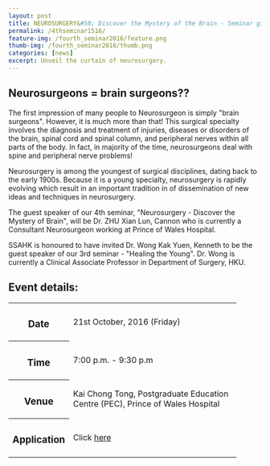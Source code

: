 ```yaml
---
layout: post
title: NEUROSURGERY&#58; Discover the Mystery of the Brain - Seminar given by Dr. Zhu Xian Lun
permalink: /4thseminar1516/
feature-img: /fourth_seminar2016/feature.png
thumb-img: /fourth_seminar2016/thumb.png
categories: [news]
excerpt: Unveil the curtain of neurosurgery.
---
```


<h2>Neurosurgeons = brain surgeons??</h2>
<p>The first impression of many people to Neurosurgeon is simply "brain surgeons". However, it is much more than that! This surgical specialty involves the diagnosis and treatment of injuries, diseases or disorders of the brain, spinal cord and spinal column, and peripheral nerves within all parts of the body. In fact, in majority of the time, neurosurgeons deal with spine and peripheral nerve problems!</p>

<p>Neurosurgery is among the youngest of surgical disciplines, dating back to the early 1900s. Because it is a young specialty, neurosurgery is rapidly evolving which result in an important tradition in of dissemination of new ideas and techniques in neurosurgery.</p>

<p>The guest speaker of our 4th seminar, "Neurosurgery - Discover the Mystery of Brain", will be Dr. ZHU Xian Lun, Cannon who is currently a Consultant Neurosurgeon working at Prince of Wales Hospital.</p>

<p>SSAHK is honoured to have invited Dr. Wong Kak Yuen, Kenneth to be the guest speaker of our 3rd seminar - "Healing the Young". Dr. Wong is currently a Clinical Associate Professor in Department of Surgery, HKU.</p>

<h2>Event details:</h2>
<table style="width:90%">
  <tr>
    <th><h3>Date</h3></th>
    <td>21st October, 2016 (Friday)</td>
  </tr>
  <tr>
    <th><h3>Time</h3></th>
    <td>7:00 p.m. - 9:30 p.m</td>
  </tr>
  <tr>
    <th><h3>Venue</h3></th>
    <td>Kai Chong Tong, Postgraduate Education Centre (PEC), Prince of Wales Hospital</td>
  </tr>
  <tr>
    <th><h3>Application</h3></th>
    <td>Click <a href="https://goo.gl/forms/Jnbd172XivtkxfmX2" target="_blank">here</a></td>
  </tr>
</table>
